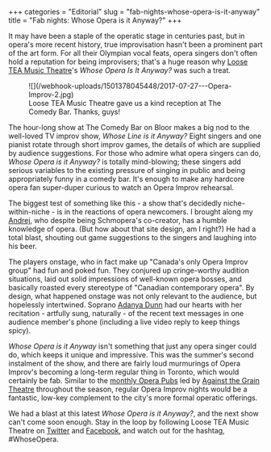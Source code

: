 +++
categories = "Editorial"
slug = "fab-nights-whose-opera-is-it-anyway"
title = "Fab nights: Whose Opera is it Anyway?"
+++

It may have been a staple of the operatic stage in centuries past, but in opera's more recent history, true improvisation hasn't been a prominent part of the art form. For all their Olympian vocal feats, opera singers don't often hold a reputation for being improvisers; that's a huge reason why [Loose TEA Music Theatre](/scene/companies/loose-tea-music-theatre/)'s *Whose Opera Is It Anyway?* was such a treat.

<figure data-type="image">
![](/webhook-uploads/1501378045448/2017-07-27---Opera-Improv-2.jpg)
<figcaption>Loose TEA Music Theatre gave us a kind reception at The Comedy Bar. Thanks, guys!</figcaption></figure>

The hour-long show at The Comedy Bar on Bloor makes a big nod to the well-loved TV improv show, *Whose Line is it Anyway?* Eight singers and one pianist rotate through short improv games, the details of which are supplied by audience suggestions. For those who admire what opera singers can do, *Whose Opera is it Anyway?* is totally mind-blowing; these singers add serious variables to the existing pressure of singing in public and being appropriately funny in a comedy bar. It's enough to make any hardcore opera fan super-duper curious to watch an Opera Improv rehearsal.

The biggest test of something like this - a show that's decidedly niche-within-niche - is in the reactions of opera newcomers. I brought along my [Andrej](http://www.schmopera.com/authors/drej/), who despite being Schmopera's co-creator, has a humble knowledge of opera. (But how about that site design, am I right?) He had a total blast, shouting out game suggestions to the singers and laughing into his beer.

The players onstage, who in fact make up "Canada's only Opera Improv group" had fun and poked fun. They conjured up cringe-worthy audition situations, laid out solid impressions of well-known opera bosses, and basically roasted every stereotype of "Canadian contemporary opera". By design, what happened onstage was not only relevant to the audience, but hopelessly intertwined. Soprano [Adanya Dunn](/scene/people/adanya-dunn/) had our hearts with her recitation - artfully sung, naturally - of the recent text messages in one audience member's phone (including a live video reply to keep things spicy).

*Whose Opera is it Anyway* isn't something that just any opera singer could do, which keeps it unique and impressive. This was the summer's second instalment of the show, and there are fairly loud murmurings of Opera Improv's becoming a long-term regular thing in Toronto, which would certainly be fab. Similar to the [monthly Opera Pubs](/success-hype-the-first-season-of-opera-pubs-in-toronto/) led by [Against the Grain Theatre](/scene/companies/against-the-grain-theatre/) throughout the season, regular Opera Improv nights would be a fantastic, low-key complement to the city's more formal operatic offerings.

We had a blast at this latest *Whose Opera is it Anyway?*, and the next show can't come soon enough. Stay in the loop by following Loose TEA Music Theatre on [Twitter](https://twitter.com/looseteaopera) and [Facebook](https://www.facebook.com/LooseTEAMusicTheatre), and watch out for the hashtag, #WhoseOpera.
